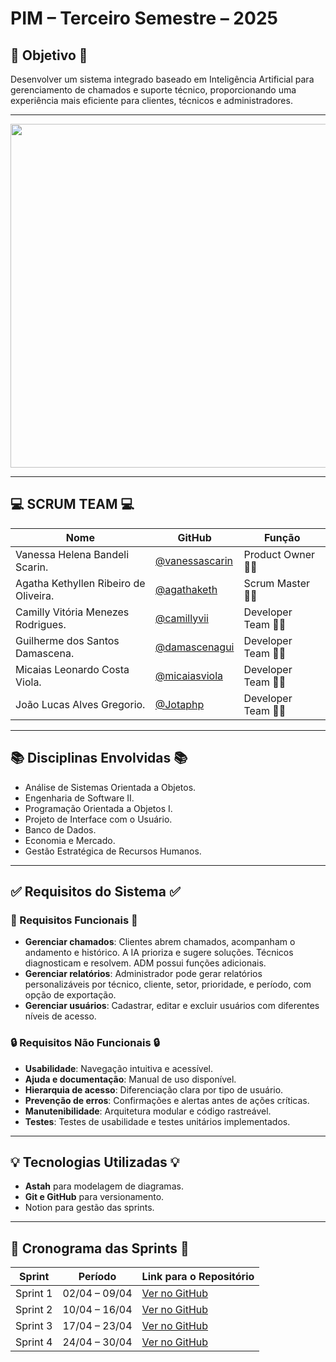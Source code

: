 # PIM – Terceiro Semestre – 2025

## 🎯 Objetivo 🎯

Desenvolver um sistema integrado baseado em Inteligência Artificial para gerenciamento de chamados e suporte técnico, proporcionando uma experiência mais eficiente para clientes, técnicos e administradores.

---

<div align="center">
<img src="https://github.com/user-attachments/assets/25c3b68e-e1f5-4edc-9709-054ffd1efca3" width="550"/>
</div>


---

## 💻 SCRUM TEAM 💻

| Nome     | GitHub | Função     |
|----------|--------|------------|
| Vanessa Helena Bandeli Scarin. | [@vanessascarin](https://github.com/vanessascarin) | Product Owner 👩‍💼 |
| Agatha Kethyllen Ribeiro de Oliveira. | [@agathaketh](https://github.com/agathaketh) | Scrum Master 👩‍💼 |
| Camilly Vitória Menezes Rodrigues. | [@camillyvii](https://github.com/camillyvii) | Developer Team 👩‍💻 |
| Guilherme dos Santos Damascena. | [@damascenagui](https://github.com/damascenagui) | Developer Team 👩‍💻 |
| Micaias Leonardo Costa Viola. | [@micaiasviola](https://github.com/micaiasviola) | Developer Team 👩‍💻 |
| João Lucas Alves Gregorio. | [@Jotaphp](https://github.com/Jotaphp) | Developer Team 👩‍💻 |

---

## 📚 Disciplinas Envolvidas 📚

- Análise de Sistemas Orientada a Objetos.
- Engenharia de Software II.  
- Programação Orientada a Objetos I. 
- Projeto de Interface com o Usuário.  
- Banco de Dados.
- Economia e Mercado.
- Gestão Estratégica de Recursos Humanos.

---

## ✅ Requisitos do Sistema ✅

### 🔧 Requisitos Funcionais 🔧

- **Gerenciar chamados**: Clientes abrem chamados, acompanham o andamento e histórico. A IA prioriza e sugere soluções. Técnicos diagnosticam e resolvem. ADM possui funções adicionais.
- **Gerenciar relatórios**: Administrador pode gerar relatórios personalizáveis por técnico, cliente, setor, prioridade, e período, com opção de exportação.
- **Gerenciar usuários**: Cadastrar, editar e excluir usuários com diferentes níveis de acesso.

### 🔒 Requisitos Não Funcionais 🔒

- **Usabilidade**: Navegação intuitiva e acessível.
- **Ajuda e documentação**: Manual de uso disponível.
- **Hierarquia de acesso**: Diferenciação clara por tipo de usuário.
- **Prevenção de erros**: Confirmações e alertas antes de ações críticas.
- **Manutenibilidade**: Arquitetura modular e código rastreável.
- **Testes**: Testes de usabilidade e testes unitários implementados.

---

## 💡 Tecnologias Utilizadas 💡

- **Astah** para modelagem de diagramas.
- **Git e GitHub** para versionamento.
- Notion para gestão das sprints.

---

## 📅 Cronograma das Sprints 📅

| Sprint | Período | Link para o Repositório |
|--------|---------|--------------------------|
| Sprint 1 | 02/04 – 09/04 | [Ver no GitHub](https://github.com/SEU-REPO/sprint-1) |
| Sprint 2 | 10/04 – 16/04 | [Ver no GitHub](https://github.com/SEU-REPO/sprint-2) |
| Sprint 3 | 17/04 – 23/04 | [Ver no GitHub](https://github.com/SEU-REPO/sprint-3) |
| Sprint 4 | 24/04 – 30/04 | [Ver no GitHub](https://github.com/SEU-REPO/sprint-4) |
